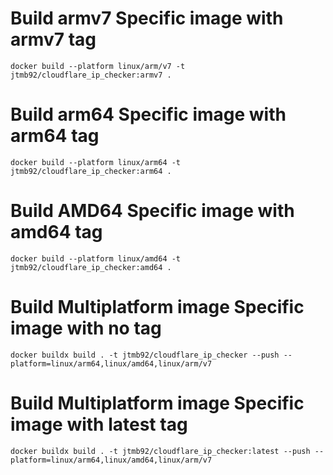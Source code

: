 # Build armv7 Specific image with armv7 tag 
    docker build --platform linux/arm/v7 -t jtmb92/cloudflare_ip_checker:armv7 .
# Build arm64 Specific image with arm64 tag 
    docker build --platform linux/arm64 -t jtmb92/cloudflare_ip_checker:arm64 .
# Build AMD64 Specific image with amd64 tag 
    docker build --platform linux/amd64 -t jtmb92/cloudflare_ip_checker:amd64 .
# Build Multiplatform image Specific image with no tag 
    docker buildx build . -t jtmb92/cloudflare_ip_checker --push --platform=linux/arm64,linux/amd64,linux/arm/v7
# Build Multiplatform image Specific image with latest tag 
    docker buildx build . -t jtmb92/cloudflare_ip_checker:latest --push --platform=linux/arm64,linux/amd64,linux/arm/v7
